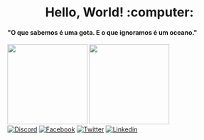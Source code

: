 <h1 align="center"> Hello, World! :computer:</h1>
<h4 align="left"> "O que sabemos é uma gota. E o que ignoramos é um oceano." </h3>

<img height="180em" src="https://github-readme-stats.vercel.app/api?username=joaoluizramos96&show_icons=true&theme=tokyonight"/> <img height="180em" src="https://github-readme-stats.vercel.app/api/top-langs/?username=joaoluizramos96&layout=compact&theme=tokyonight"/>
<br />
[![Discord](https://img.shields.io/badge/Discord-7289DA?style=for-the-badge&logo=discord&logoColor=white)](https://discord.gg/n9KBKHPA3H)
[![Facebook](https://img.shields.io/badge/Facebook-1877F2?style=for-the-badge&logo=facebook&logoColor=white)](https://fb.com/joaoluizramos96)
[![Twitter](https://img.shields.io/badge/Twitter-1DA1F2?style=for-the-badge&logo=twitter&logoColor=white)](https://twitter.com/joaoluizramos96)
[![Linkedin](https://img.shields.io/badge/LinkedIn-0077B5?style=for-the-badge&logo=linkedin&logoColor=white)](https://linkedin.com/joaoluizramos96)
